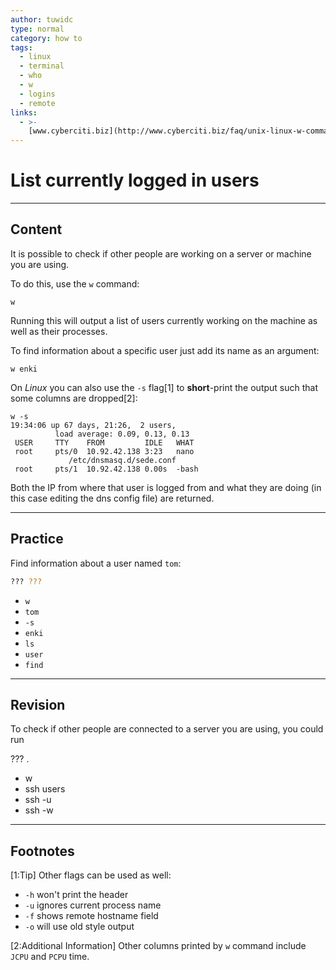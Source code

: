 ```yaml
---
author: tuwidc
type: normal
category: how to
tags:
  - linux
  - terminal
  - who
  - w
  - logins
  - remote
links:
  - >-
    [www.cyberciti.biz](http://www.cyberciti.biz/faq/unix-linux-w-command-examples-syntax-usage-2/){website}
---
```


# List currently logged in users


---

## Content

It is possible to check if other people are working on a server or machine you are using.

To do this, use the `w` command:

```plain-text
w
```

Running this will output a list of users currently working on the machine as well as their processes.

To find information about a specific user just add its name as an argument:

```plain-text
w enki
```

On *Linux* you can also use the `-s` flag[1] to **short**-print the output such that some columns are dropped[2]:

```plain-text
w -s
19:34:06 up 67 days, 21:26,  2 users,
          load average: 0.09, 0.13, 0.13
 USER     TTY    FROM         IDLE   WHAT
 root     pts/0  10.92.42.138 3:23   nano
             /etc/dnsmasq.d/sede.conf
 root     pts/1  10.92.42.138 0.00s  -bash
```

Both the IP from where that user is logged from and what they are doing (in this case editing the dns config file) are returned.


---

## Practice

Find information about a user named `tom`:

```bash
??? ???
```

- `w`
- `tom`
- `-s`
- `enki`
- `ls`
- `user`
- `find`


---

## Revision

To check if other people are connected to a server you are using, you could run 

??? .

- w
- ssh users
- ssh -u
- ssh -w


---

## Footnotes

[1:Tip]
Other flags can be used as well:

- `-h` won't print the header
- `-u` ignores current process name
- `-f` shows remote hostname field
- `-o` will use old style output

[2:Additional Information]
Other columns printed by `w` command include `JCPU` and `PCPU` time.
